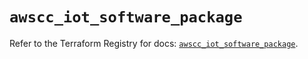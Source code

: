 # `awscc_iot_software_package`

Refer to the Terraform Registry for docs: [`awscc_iot_software_package`](https://registry.terraform.io/providers/hashicorp/awscc/0.70.0/docs/resources/iot_software_package).
